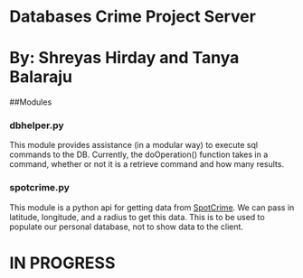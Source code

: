 Databases Crime Project Server
==============================
# By: Shreyas Hirday and Tanya Balaraju

##Modules

### dbhelper.py

This module provides assistance (in a modular way) to execute sql commands to the DB.
Currently, the doOperation() function takes in a command, whether or not it is a retrieve command and how many results.

### spotcrime.py

This module is a python api for getting data from [SpotCrime](https://www.spotcrime.com).
We can pass in latitude, longitude, and a radius to get this data.
This is to be used to populate our personal database, not to show data to the client.

# IN PROGRESS
